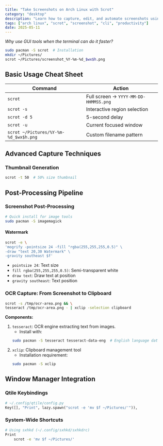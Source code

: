 ```yaml
---
title: "Take Screenshots on Arch Linux with Scrot"
category: "desktop"
description: "Learn how to capture, edit, and automate screenshots using the scrot command-line tool on Arch Linux."
tags: ["arch linux", "scrot", "screenshot", "cli", "productivity"]
date: 2025-05-11
---
```


*Why use GUI tools when the terminal can do it faster?*


```bash
sudo pacman -S scrot  # Installation
mkdir ~/Pictures/
scrot ~/Pictures/screenshot_%Y-%m-%d_$wx$h.png
```


## **Basic Usage Cheat Sheet**

| Command                               | Action                                |
| ------------------------------------- | ------------------------------------- |
| `scrot`                               | Full screen → `YYYY-MM-DD-HHMMSS.png` |
| `scrot -s`                            | Interactive region selection          |
| `scrot -d 5`                          | 5-second delay                        |
| `scrot -u`                            | Current focused window                |
| `scrot ~/Pictures/%Y-%m-%d_$wx$h.png` | Custom filename pattern               |


## **Advanced Capture Techniques**

### Thumbnail Generation
```bash
scrot -t 50  # 50% size thumbnail
```

## **Post-Processing Pipeline**

### Screenshot Post-Processing

```bash
# Quick install for image tools
sudo pacman -S imagemagick
```

#### Watermark

```bash
scrot -e \
'mogrify -pointsize 24 -fill "rgba(255,255,255,0.5)" \
-draw "text 20,30 Watermark" \
-gravity southeast $f'
```

- `pointsize 24`: Text size
- `fill rgba(255,255,255,0.5)`: Semi-transparent white
- `draw text`: Draw text at position
- `gravity southeast`: Text position

### OCR Capture: From Screenshot to Clipboard
```bash
scrot -s /tmp/ocr-area.png && \
tesseract /tmp/ocr-area.png - | xclip -selection clipboard
```
**Components:**

1. `tesseract`: OCR engine extracting text from images. 
   - Install with:
    ```bash
    sudo pacman -S tesseract tesseract-data-eng  # English language data
    ```
2. `xclip`: Clipboard management tool
   - Installation requirement:
    ```bash
    sudo pacman -S xclip
    ```

## **Window Manager Integration**

### Qtile Keybindings
```python
# ~/.config/qtile/config.py
Key([], "Print", lazy.spawn("scrot -e 'mv $f ~/Pictures/'")),
```

### System-Wide Shortcuts
```bash
# Using sxhkd (~/.config/sxhkd/sxhkdrc)
Print
    scrot -e 'mv $f ~/Pictures/'
```
